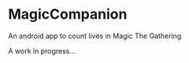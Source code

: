 MagicCompanion
==============

An android app to count lives in Magic The Gathering

A work in progress...
